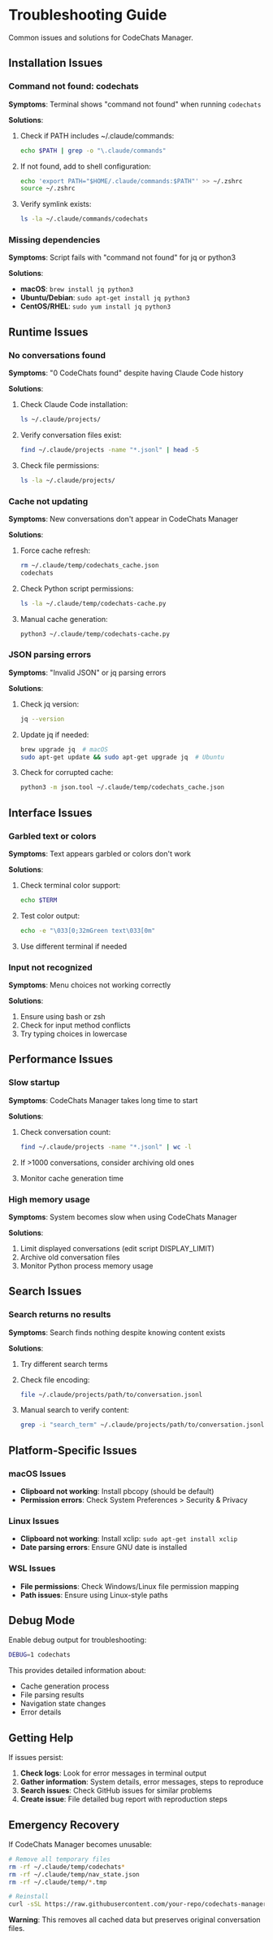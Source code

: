 # Troubleshooting Guide

Common issues and solutions for CodeChats Manager.

## Installation Issues

### Command not found: codechats
**Symptoms**: Terminal shows "command not found" when running `codechats`

**Solutions**:
1. Check if PATH includes ~/.claude/commands:
   ```bash
   echo $PATH | grep -o "\.claude/commands"
   ```

2. If not found, add to shell configuration:
   ```bash
   echo 'export PATH="$HOME/.claude/commands:$PATH"' >> ~/.zshrc
   source ~/.zshrc
   ```

3. Verify symlink exists:
   ```bash
   ls -la ~/.claude/commands/codechats
   ```

### Missing dependencies
**Symptoms**: Script fails with "command not found" for jq or python3

**Solutions**:
- **macOS**: `brew install jq python3`
- **Ubuntu/Debian**: `sudo apt-get install jq python3`
- **CentOS/RHEL**: `sudo yum install jq python3`

## Runtime Issues

### No conversations found
**Symptoms**: "0 CodeChats found" despite having Claude Code history

**Solutions**:
1. Check Claude Code installation:
   ```bash
   ls ~/.claude/projects/
   ```

2. Verify conversation files exist:
   ```bash
   find ~/.claude/projects -name "*.jsonl" | head -5
   ```

3. Check file permissions:
   ```bash
   ls -la ~/.claude/projects/
   ```

### Cache not updating
**Symptoms**: New conversations don't appear in CodeChats Manager

**Solutions**:
1. Force cache refresh:
   ```bash
   rm ~/.claude/temp/codechats_cache.json
   codechats
   ```

2. Check Python script permissions:
   ```bash
   ls -la ~/.claude/temp/codechats-cache.py
   ```

3. Manual cache generation:
   ```bash
   python3 ~/.claude/temp/codechats-cache.py
   ```

### JSON parsing errors
**Symptoms**: "Invalid JSON" or jq parsing errors

**Solutions**:
1. Check jq version:
   ```bash
   jq --version
   ```

2. Update jq if needed:
   ```bash
   brew upgrade jq  # macOS
   sudo apt-get update && sudo apt-get upgrade jq  # Ubuntu
   ```

3. Check for corrupted cache:
   ```bash
   python3 -m json.tool ~/.claude/temp/codechats_cache.json
   ```

## Interface Issues

### Garbled text or colors
**Symptoms**: Text appears garbled or colors don't work

**Solutions**:
1. Check terminal color support:
   ```bash
   echo $TERM
   ```

2. Test color output:
   ```bash
   echo -e "\033[0;32mGreen text\033[0m"
   ```

3. Use different terminal if needed

### Input not recognized
**Symptoms**: Menu choices not working correctly

**Solutions**:
1. Ensure using bash or zsh
2. Check for input method conflicts
3. Try typing choices in lowercase

## Performance Issues

### Slow startup
**Symptoms**: CodeChats Manager takes long time to start

**Solutions**:
1. Check conversation count:
   ```bash
   find ~/.claude/projects -name "*.jsonl" | wc -l
   ```

2. If >1000 conversations, consider archiving old ones
3. Monitor cache generation time

### High memory usage
**Symptoms**: System becomes slow when using CodeChats Manager

**Solutions**:
1. Limit displayed conversations (edit script DISPLAY_LIMIT)
2. Archive old conversation files
3. Monitor Python process memory usage

## Search Issues

### Search returns no results
**Symptoms**: Search finds nothing despite knowing content exists

**Solutions**:
1. Try different search terms
2. Check file encoding:
   ```bash
   file ~/.claude/projects/path/to/conversation.jsonl
   ```

3. Manual search to verify content:
   ```bash
   grep -i "search_term" ~/.claude/projects/path/to/conversation.jsonl
   ```

## Platform-Specific Issues

### macOS Issues
- **Clipboard not working**: Install pbcopy (should be default)
- **Permission errors**: Check System Preferences > Security & Privacy

### Linux Issues
- **Clipboard not working**: Install xclip: `sudo apt-get install xclip`
- **Date parsing errors**: Ensure GNU date is installed

### WSL Issues
- **File permissions**: Check Windows/Linux file permission mapping
- **Path issues**: Ensure using Linux-style paths

## Debug Mode

Enable debug output for troubleshooting:
```bash
DEBUG=1 codechats
```

This provides detailed information about:
- Cache generation process
- File parsing results
- Navigation state changes
- Error details

## Getting Help

If issues persist:

1. **Check logs**: Look for error messages in terminal output
2. **Gather information**: System details, error messages, steps to reproduce
3. **Search issues**: Check GitHub issues for similar problems
4. **Create issue**: File detailed bug report with reproduction steps

## Emergency Recovery

If CodeChats Manager becomes unusable:

```bash
# Remove all temporary files
rm -rf ~/.claude/temp/codechats*
rm -rf ~/.claude/temp/nav_state.json
rm -rf ~/.claude/temp/*.tmp

# Reinstall
curl -sSL https://raw.githubusercontent.com/your-repo/codechats-manager/main/install.sh | bash
```

**Warning**: This removes all cached data but preserves original conversation files.
